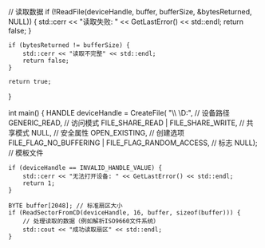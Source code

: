 // 读取数据
    if (!ReadFile(deviceHandle, buffer, bufferSize, &bytesReturned, NULL)) {
        std::cerr << "读取失败: " << GetLastError() << std::endl;
        return false;
    }
    
    if (bytesReturned != bufferSize) {
        std::cerr << "读取不完整" << std::endl;
        return false;
    }
    
    return true;
}
 
int main() {
    HANDLE deviceHandle = CreateFile(
        "\\\\ \\D:",         // 设备路径
        GENERIC_READ,         // 访问模式
        FILE_SHARE_READ | FILE_SHARE_WRITE, // 共享模式
        NULL,                // 安全属性
        OPEN_EXISTING,       // 创建选项
        FILE_FLAG_NO_BUFFERING | FILE_FLAG_RANDOM_ACCESS, // 标志
        NULL);               // 模板文件
    
    if (deviceHandle == INVALID_HANDLE_VALUE) {
        std::cerr << "无法打开设备: " << GetLastError() << std::endl;
        return 1;
    }
    
    BYTE buffer[2048]; // 标准扇区大小
    if (ReadSectorFromCD(deviceHandle, 16, buffer, sizeof(buffer))) {
        // 处理读取的数据（例如解析ISO9660文件系统）
        std::cout << "成功读取扇区" << std::endl;
    }
